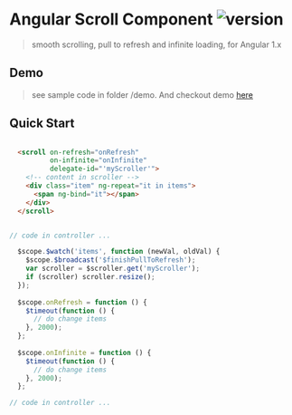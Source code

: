 # Angular Scroll Component ![version](https://img.shields.io/badge/release-%20v1.0.0%20-green.svg)

> smooth scrolling, pull to refresh and infinite loading, for Angular 1.x

## Demo
> see sample code in folder /demo. And checkout demo [here](https://wangdahoo.github.io/angular-scroll/)

## Quick Start
```html

  <scroll on-refresh="onRefresh"
          on-infinite="onInfinite"
          delegate-id="'myScroller'">
    <!-- content in scroller -->      
    <div class="item" ng-repeat="it in items">
      <span ng-bind="it"></span>
    </div>
  </scroll>

```

```js

// code in controller ... 

  $scope.$watch('items', function (newVal, oldVal) {
    $scope.$broadcast('$finishPullToRefresh');
    var scroller = $scroller.get('myScroller');
    if (scroller) scroller.resize();
  });
  
  $scope.onRefresh = function () {
    $timeout(function () {
      // do change items
    }, 2000);
  };
  
  $scope.onInfinite = function () {
    $timeout(function () {
      // do change items
    }, 2000);
  };

// code in controller ... 

```